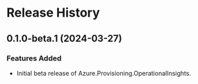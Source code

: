 # Release History

## 0.1.0-beta.1 (2024-03-27)

### Features Added

- Initial beta release of Azure.Provisioning.OperationalInsights.

